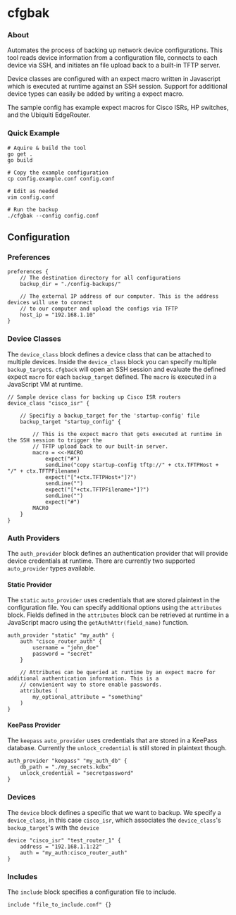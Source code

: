 # cfgbak

### About
Automates the process of backing up network device configurations. This tool reads device information from a
configuration file, connects to each device via SSH, and initiates an file upload back to a built-in TFTP server.

Device classes are configured with an expect macro written in Javascript which is executed at runtime against an SSH
session. Support for additional device types can easily be added by writing a expect macro.

The sample config has example expect macros for Cisco ISRs, HP switches, and the Ubiquiti EdgeRouter.

### Quick Example
```
# Aquire & build the tool
go get .
go build

# Copy the example configuration
cp config.example.conf config.conf

# Edit as needed
vim config.conf

# Run the backup
./cfgbak --config config.conf
```

## Configuration


### Preferences
```hcl
preferences {
    // The destination directory for all configurations
    backup_dir = "./config-backups/"
    
    // The external IP address of our computer. This is the address devices will use to connect
    // to our computer and upload the configs via TFTP 
    host_ip = "192.168.1.10"
}
```

### Device Classes
The `device_class` block defines a device class that can be attached to multiple devices. Inside the
`device_class` block you can specify multiple `backup_target`s. `cfgback` will open an SSH session and evaluate the
defined expect `macro` for each `backup_target` defined. The `macro` is executed in a JavaScript VM at runtime. 
```hcl
// Sample device class for backing up Cisco ISR routers
device_class "cisco_isr" {
    
    // Specifiy a backup_target for the 'startup-config' file
    backup_target "startup_config" {
        
        // This is the expect macro that gets executed at runtime in the SSH session to trigger the
        // TFTP upload back to our built-in server.
        macro = <<-MACRO
            expect("#")
            sendLine("copy startup-config tftp://" + ctx.TFTPHost + "/" + ctx.TFTPFilename)
            expect("["+ctx.TFTPHost+"]?")
            sendLine("")
            expect("["+ctx.TFTPFilename+"]?")
            sendLine("")
            expect("#")
        MACRO
    }
}
```

### Auth Providers
The `auth_provider` block defines an authentication provider that will provide device credentials at
runtime. There are currently two supported `auto_provider` types available.   

#### Static Provider
The `static` `auto_provider` uses credentials that are stored plaintext in the configuration file. You can specify
additional options using the `attributes` block. Fields defined in the `attributes` block can be retrieved at runtime in
a JavaScript macro using the `getAuthAttr(field_name)` function.
```hcl
auth_provider "static" "my_auth" {
    auth "cisco_router_auth" {
        username = "john_doe"
        password = "secret"
    }
    
    // Attributes can be queried at runtime by an expect macro for additional authentication information. This is a
    // convienient way to store enable passwords.
    attributes (
        my_optional_attribute = "something"
    )
}
```
#### KeePass Provider
The `keepass` `auto_provider` uses credentials that are stored in a KeePass database. Currently the `unlock_credential`
is still stored in plaintext though.
```hcl
auth_provider "keepass" "my_auth_db" {
    db_path = "./my_secrets.kdbx"
    unlock_credential = "secretpassword"
}
```

### Devices
The `device` block defines a specific that we want to backup. We specify a `device_class`, in this case
`cisco_isr`, which associates the `device_class`'s `backup_target`'s with the `device`
```hcl
device "cisco_isr" "test_router_1" {
    address = "192.168.1.1:22"
    auth = "my_auth:cisco_router_auth"
}
```

### Includes
The `include` block specifies a configuration file to include. 
```hcl
include "file_to_include.conf" {}
```
